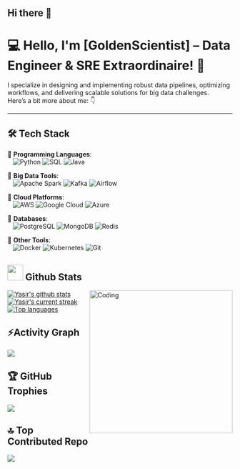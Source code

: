 ## Hi there 👋
# 💻 Hello, I'm [GoldenScientist] – Data Engineer & SRE Extraordinaire! 🚀

I specialize in designing and implementing robust data pipelines, optimizing workflows, and delivering scalable solutions for big data challenges.  
Here’s a bit more about me: 👇

---

## 🛠️ **Tech Stack**
🔹 **Programming Languages**:  
&nbsp;&nbsp;&nbsp;![Python](https://img.shields.io/badge/-Python-3776AB?logo=python&logoColor=white) ![SQL](https://img.shields.io/badge/-SQL-4479A1?logo=postgresql&logoColor=white) ![Java](https://img.shields.io/badge/-Java-007396?logo=java&logoColor=white)  

🔹 **Big Data Tools**:  
&nbsp;&nbsp;&nbsp;![Apache Spark](https://img.shields.io/badge/-Apache%20Spark-E25A1C?logo=apachespark&logoColor=white) ![Kafka](https://img.shields.io/badge/-Apache%20Kafka-231F20?logo=apachekafka&logoColor=white) ![Airflow](https://img.shields.io/badge/-Apache%20Airflow-017CEE?logo=apacheairflow&logoColor=white)

🔹 **Cloud Platforms**:  
&nbsp;&nbsp;&nbsp;![AWS](https://img.shields.io/badge/-AWS-232F3E?logo=amazonaws&logoColor=white) ![Google Cloud](https://img.shields.io/badge/-Google%20Cloud-4285F4?logo=googlecloud&logoColor=white) ![Azure](https://img.shields.io/badge/-Azure-0078D4?logo=microsoftazure&logoColor=white)

🔹 **Databases**:  
&nbsp;&nbsp;&nbsp;![PostgreSQL](https://img.shields.io/badge/-PostgreSQL-336791?logo=postgresql&logoColor=white) ![MongoDB](https://img.shields.io/badge/-MongoDB-47A248?logo=mongodb&logoColor=white) ![Redis](https://img.shields.io/badge/-Redis-DC382D?logo=redis&logoColor=white)

🔹 **Other Tools**:  
&nbsp;&nbsp;&nbsp;![Docker](https://img.shields.io/badge/-Docker-2496ED?logo=docker&logoColor=white) ![Kubernetes](https://img.shields.io/badge/-Kubernetes-326CE5?logo=kubernetes&logoColor=white) ![Git](https://img.shields.io/badge/-Git-F05032?logo=git&logoColor=white)

## <img src="https://media.giphy.com/media/iY8CRBdQXODJSCERIr/giphy.gif" width="35"><b> Github Stats </b>

<img align="right" alt="Coding" width="320" src="https://github.com/yasir-shahzad/yasir-shahzad/blob/resources/media/Cat-animation.gif">

[![Yasir's github stats](https://bad-apple-github-readme.vercel.app/api?username=yasir-shahzad&show_icons=true&count_private=true&line_height=20&icon_color=00b3ff&theme=blue-green&title_color=00b3ff)](#)  
[![Yasir's current streak](https://streak-stats.demolab.com/?user=yasir-shahzad&count_private=true&theme=blue-green&title_color=00b3ff)](#)  
[![Top languages](https://github-readme-mwendwa.vercel.app/api/top-langs/?username=yasir-shahzad&layout=compact&count_private=true&theme=blue-green&title_color=00b3ff)](#)

## ⚡Activity Graph
<img align="center" src="https://github-readme-activity-graph.vercel.app/graph?username=GoldenScientist&theme=react-dark"/>

## 🏆 GitHub Trophies
![](https://github-profile-trophy.vercel.app/?username=GoldenScientist&theme=default&no-frame=false&no-bg=false&margin-w=4)

## 🔝 Top Contributed Repo
![](https://github-contributor-stats.vercel.app/api?username=GoldenScientist&limit=5&theme=nightowl&combine_all_yearly_contributions=true)
